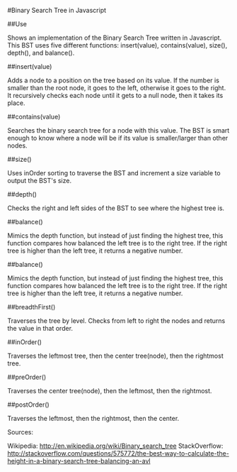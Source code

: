 #Binary Search Tree in Javascript

##Use

Shows an implementation of the Binary Search Tree written in Javascript. This BST uses five different functions: insert(value), contains(value), size(), depth(), and balance(). 

##insert(value)

Adds a node to a position on the tree based on its value. If the number is smaller than the root node, it goes to the left, otherwise it goes to the right. It recursively checks each node until it gets to a null node, then it takes its place.

##contains(value)

Searches the binary search tree for a node with this value. The BST is smart enough to know where a node will be if its value is smaller/larger than other nodes.

##size()
 
Uses inOrder sorting to traverse the BST and increment a size variable to output the BST's size.

##depth()

Checks the right and left sides of the BST to see where the highest tree is.

##balance()

Mimics the depth function, but instead of just finding the highest tree, this function compares how balanced the left tree is to the right tree. If the right tree is higher than the left tree, it returns a negative number.

##balance()

Mimics the depth function, but instead of just finding the highest tree, this function compares how balanced the left tree is to the right tree. If the right tree is higher than the left tree, it returns a negative number.

##breadthFirst()

Traverses the tree by level. Checks from left to right the nodes and returns the value in that order.

##inOrder()

Traverses the leftmost tree, then the center tree(node), then the rightmost tree.

##preOrder()

Traverses the center tree(node), then the leftmost, then the rightmost.

##postOrder()

Traverses the leftmost, then the rightmost, then the center.

Sources:

Wikipedia: http://en.wikipedia.org/wiki/Binary_search_tree
StackOverflow: http://stackoverflow.com/questions/575772/the-best-way-to-calculate-the-height-in-a-binary-search-tree-balancing-an-avl